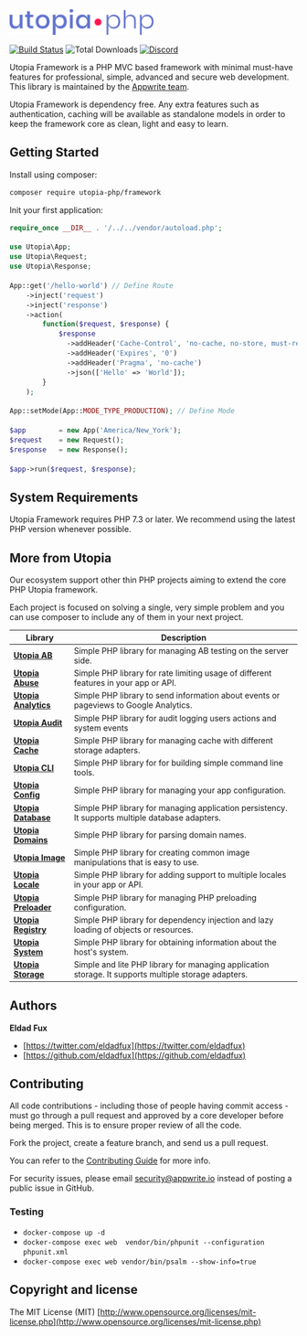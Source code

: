 <p>
    <img height="45" src="docs/logo.png" alt="Logo">
</p>

[![Build Status](https://travis-ci.org/utopia-php/framework.svg?branch=master)](https://travis-ci.org/utopia-php/framework)
![Total Downloads](https://img.shields.io/packagist/dt/utopia-php/framework.svg)
[![Discord](https://img.shields.io/discord/564160730845151244?label=discord)](https://discord.gg/GSeTUeA)

Utopia Framework is a PHP MVC based framework with minimal must-have features for professional, simple, advanced and secure web development. This library is maintained by the [Appwrite team](https://appwrite.io).

Utopia Framework is dependency free. Any extra features such as authentication, caching will be available as standalone models in order to keep the framework core as clean, light and easy to learn.

## Getting Started

Install using composer:
```bash
composer require utopia-php/framework
```

Init your first application:
```php
require_once __DIR__ . '/../../vendor/autoload.php';

use Utopia\App;
use Utopia\Request;
use Utopia\Response;

App::get('/hello-world') // Define Route
    ->inject('request')
    ->inject('response')
    ->action(
        function($request, $response) {
            $response
              ->addHeader('Cache-Control', 'no-cache, no-store, must-revalidate')
              ->addHeader('Expires', '0')
              ->addHeader('Pragma', 'no-cache')
              ->json(['Hello' => 'World']);
        }
    );

App::setMode(App::MODE_TYPE_PRODUCTION); // Define Mode

$app        = new App('America/New_York');
$request    = new Request();
$response   = new Response();

$app->run($request, $response);
```

## System Requirements

Utopia Framework requires PHP 7.3 or later. We recommend using the latest PHP version whenever possible.

## More from Utopia

Our ecosystem support other thin PHP projects aiming to extend the core PHP Utopia framework.

Each project is focused on solving a single, very simple problem and you can use composer to include any of them in your next project. 

Library | Description
--- | ---
**[Utopia AB](https://github.com/utopia-php/ab)** | Simple PHP library for managing AB testing on the server side.
**[Utopia Abuse](https://github.com/utopia-php/abuse)** | Simple PHP library for rate limiting usage of different features in your app or API.
**[Utopia Analytics](https://github.com/utopia-php/analytics)** | Simple PHP library to send information about events or pageviews to Google Analytics.
**[Utopia Audit](https://github.com/utopia-php/audit)** | Simple PHP library for audit logging users actions and system events 
**[Utopia Cache](https://github.com/utopia-php/cache)** | Simple PHP library for managing cache with different storage adapters.
**[Utopia CLI](https://github.com/utopia-php/cli)** | Simple PHP library for for building simple command line tools.
**[Utopia Config](https://github.com/utopia-php/config)** | Simple PHP library for managing your app configuration.
**[Utopia Database](https://github.com/utopia-php/database)** | Simple PHP library for managing application persistency. It supports multiple database adapters. 
**[Utopia Domains](https://github.com/utopia-php/domains)** | Simple PHP library for parsing domain names.
**[Utopia Image](https://github.com/utopia-php/image)** | Simple PHP library for creating common image manipulations that is easy to use.
**[Utopia Locale](https://github.com/utopia-php/locale)** | Simple PHP library for adding support to multiple locales in your app or API.
**[Utopia Preloader](https://github.com/utopia-php/preloader)** | Simple PHP library for managing PHP preloading configuration.
**[Utopia Registry](https://github.com/utopia-php/registry)** | Simple PHP library for dependency injection and lazy loading of objects or resources.
**[Utopia System](https://github.com/utopia-php/system)** | Simple PHP library for obtaining information about the host's system.
**[Utopia Storage](https://github.com/utopia-php/storage)** | Simple and lite PHP library for managing application storage. It supports multiple storage adapters.

## Authors

**Eldad Fux**

+ [https://twitter.com/eldadfux](https://twitter.com/eldadfux)
+ [https://github.com/eldadfux](https://github.com/eldadfux)

## Contributing

All code contributions - including those of people having commit access - must go through a pull request and approved by a core developer before being merged. This is to ensure proper review of all the code.

Fork the project, create a feature branch, and send us a pull request.

You can refer to the [Contributing Guide](https://github.com/utopia-php/framework/blob/master/CONTRIBUTING.md) for more info.

For security issues, please email security@appwrite.io instead of posting a public issue in GitHub.

### Testing

  - `docker-compose up -d`
  - `docker-compose exec web  vendor/bin/phpunit --configuration phpunit.xml`
  - `docker-compose exec web vendor/bin/psalm --show-info=true`

## Copyright and license

The MIT License (MIT) [http://www.opensource.org/licenses/mit-license.php](http://www.opensource.org/licenses/mit-license.php)
